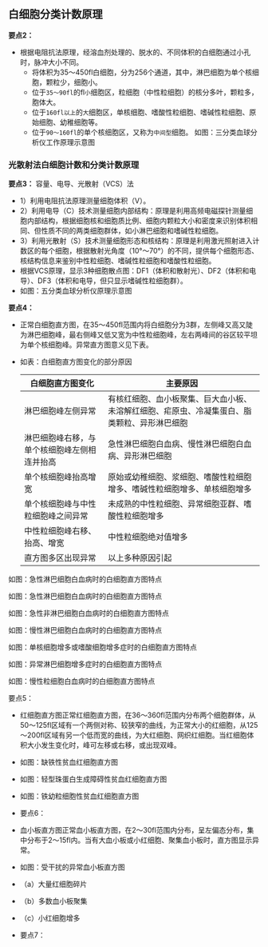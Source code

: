 ## 白细胞分类计数原理
**要点2：**
- 根据电阻抗法原理，经溶血剂处理的、脱水的、不同体积的白细胞通过小孔时，脉冲大小不同。
  - 将体积为35～450fl白细胞，分为256个通道，其中，淋巴细胞为单个核细胞，颗粒少，细胞小。
  - 位于`35～90fl`的fl`小`细胞区，粒细胞（中性粒细胞）的核分多叶，颗粒多，胞体大。
  - 位于`160fl以上`的`大`细胞区，单核细胞、嗜酸性粒细胞、嗜碱性粒细胞、原始细胞、幼稚细胞等。
  - 位于`90～160fl`的单个核细胞区，又称为`中间型`细胞。
  如图：三分类血球分析仪工作原理示意图

### 光散射法白细胞计数和分类计数原理
**要点3：**
容量、电导、光散射（VCS）法
- 1）利用电阻抗法原理测量细胞体积（V）。
- 2）利用电导（C）技术测量细胞内部结构：原理是利用高频电磁探针测量细胞内部结构，根据细胞核和细胞质比例、细胞内颗粒大小和密度来识别体积相同、但性质不同的两类细胞群体，如小淋巴细胞和嗜碱性粒细胞。
- 3）利用光散射（S）技术测量细胞形态和核结构：原理是利用激光照射进入计数区的每个细胞，根据散射光角度（10°～70°）的不同，提供每个细胞形态、核结构信息来鉴别中性粒细胞、嗜碱性粒细胞和嗜酸性粒细胞。
- 根据VCS原理，显示3种细胞散点图：DF1（体积和散射光）、DF2（体积和电导）、DF3（体积和电导，但只显示嗜碱性粒细胞群）。
- 如图：五分类血球分析仪原理示意图

**要点4：**
- 正常白细胞直方图，在35～450fl范围内将白细胞分为3群，左侧峰又高又陡为淋巴细胞峰，最右侧峰又低又宽为中性粒细胞峰，左右两峰间的谷区较平坦为单个核细胞峰。异常直方图意义见下表。
- 如表：白细胞直方图变化的部分原因

   |白细胞直方图变化	|主要原因
   |---|---
   |淋巴细胞峰左侧异常	|有核红细胞、血小板聚集、巨大血小板、未溶解红细胞、疟原虫、冷凝集蛋白、脂类颗粒、异形淋巴细胞
   |淋巴细胞峰右移，与单个核细胞峰左侧相连并抬高    	|急性淋巴细胞白血病、慢性淋巴细胞白血病、异形淋巴细胞
   |单个核细胞峰抬高增宽	|原始或幼稚细胞、浆细胞、嗜酸性粒细胞增多、嗜碱性粒细胞增多、单核细胞增多
   |单个核细胞峰与中性粒细胞峰之间异常	|未成熟的中性粒细胞、异常细胞亚群、嗜酸性粒细胞增多
   |中性粒细胞峰右移、抬高、增宽	|中性粒细胞绝对值增多
   |直方图多区出现异常	|以上多种原因引起

如图：急性淋巴细胞白血病时的白细胞直方图特点

如图：急性淋巴细胞白血病时的白细胞直方图特点

如图：急性非淋巴细胞白血病时的白细胞直方图特点

如图：慢性淋巴细胞白血病时的白细胞直方图特点

如图：单核细胞增多或嗜酸细胞增多症时的白细胞直方图特点

如图：异常淋巴细胞增多症时的白细胞直方图特点

如图：慢性粒细胞白血病时的白细胞直方图特点

要点5：
- 红细胞直方图正常红细胞直方图，在36～360fl范围内分布两个细胞群体，从50～125fl区域有一个两侧对称、较狭窄的曲线，为正常大小的红细胞，从125～200fl区域有另一个低而宽的曲线，为大红细胞、网织红细胞。当红细胞体积大小发生变化时，峰可左移或右移，或出现双峰。
- 如图：缺铁性贫血红细胞直方图

- 如图：轻型珠蛋白生成障碍性贫血红细胞直方图
 
- 如图：铁幼粒细胞性贫血红细胞直方图

- 要点6：
- 血小板直方图正常血小板直方图，在2～30fl范围内分布，呈左偏态分布，集中分布于2～15fl内。当有大血小板或小红细胞、聚集血小板时，直方图显示异常。

- 如图：受干扰的异常血小板直方图

- （a）大量红细胞碎片
- （b）多数血小板聚集
- （c）小红细胞增多
- 要点7：
